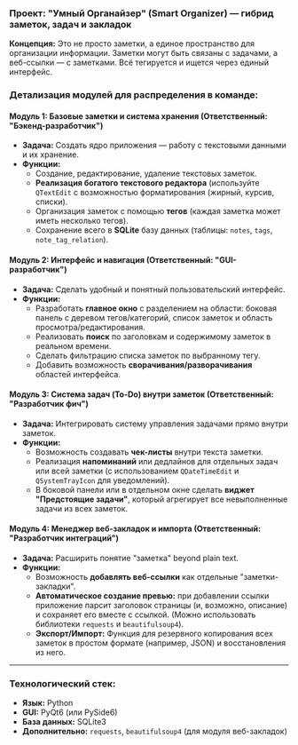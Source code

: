 ### **Проект: "Умный Органайзер" (Smart Organizer) — гибрид заметок, задач и закладок**

**Концепция:** Это не просто заметки, а единое пространство для организации информации. Заметки могут быть связаны с задачами, а веб-ссылки — с заметками. Всё тегируется и ищется через единый интерфейс.

### **Детализация модулей для распределения в команде:**

#### **Модуль 1: Базовые заметки и система хранения (Ответственный: "Бэкенд-разработчик")**
*   **Задача:** Создать ядро приложения — работу с текстовыми данными и их хранение.
*   **Функции:**
    *   Создание, редактирование, удаление текстовых заметок.
    *   **Реализация богатого текстового редактора** (используйте `QTextEdit` с возможностью форматирования (жирный, курсив, списки).
    *   Организация заметок с помощью **тегов** (каждая заметка может иметь несколько тегов).
    *   Сохранение всего в **SQLite** базу данных (таблицы: `notes`, `tags`, `note_tag_relation`).

#### **Модуль 2: Интерфейс и навигация (Ответственный: "GUI-разработчик")**
*   **Задача:** Сделать удобный и понятный пользовательский интерфейс.
*   **Функции:**
    *   Разработать **главное окно** с разделением на области: боковая панель с деревом тегов/категорий, список заметок и область просмотра/редактирования.
    *   Реализовать **поиск** по заголовкам и содержимому заметок в реальном времени.
    *   Сделать фильтрацию списка заметок по выбранному тегу.
    *   Добавить возможность **сворачивания/разворачивания** областей интерфейса.

#### **Модуль 3: Система задач (To-Do) внутри заметок (Ответственный: "Разработчик фич")**
*   **Задача:** Интегрировать систему управления задачами прямо внутри заметок.
*   **Функции:**
    *   Возможность создавать **чек-листы** внутри текста заметки.
    *   Реализация **напоминаний** или дедлайнов для отдельных задач или всей заметки (с использованием `QDateTimeEdit` и `QSystemTrayIcon` для уведомлений).
    *   В боковой панели или в отдельном окне сделать **виджет "Предстоящие задачи"**, который агрегирует все невыполненные задачи из всех заметок.

#### **Модуль 4: Менеджер веб-закладок и импорта (Ответственный: "Разработчик интеграций")**
*   **Задача:** Расширить понятие "заметка" beyond plain text.
*   **Функции:**
    *   Возможность **добавлять веб-ссылки** как отдельные "заметки-закладки".
    *   **Автоматическое создание превью:** при добавлении ссылки приложение парсит заголовок страницы (и, возможно, описание) и сохраняет его вместе с ссылкой. (Можно использовать библиотеки `requests` и `beautifulsoup4`).
    *   **Экспорт/Импорт:** Функция для резервного копирования всех заметок в простом формате (например, JSON) и восстановления из него.

---

### **Технологический стек:**

*   **Язык:** Python
*   **GUI:** PyQt6 (или PySide6)
*   **База данных:** SQLite3
*   **Дополнительно:** `requests`, `beautifulsoup4` (для модуля веб-закладок)
